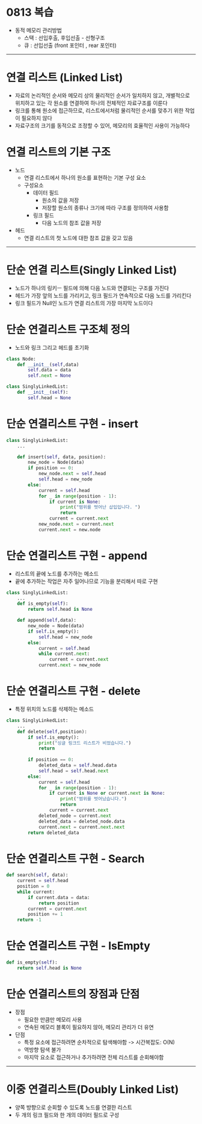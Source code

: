 # 0813 복습
- 동적 메모리 관리방법 
    - 스택 : 선입후출, 후입선출 - 선형구조
    - 큐 : 선입선출 (front 포인터 , rear 포인터)
---
# 연결 리스트 (Linked List)
- 자료의 논리적인 순서와 메모리 상의 물리적인 순서가 일치하지 않고, 개별적으로 위치하고 있는 각 원소를 연결하여 하나의 전체적인 자료구조를 이룬다
- 링크를 통해 원소에 접근하므로, 리스트에서처럼 물리적인 순서를 맞추기 위한 작업이 필요하지 않다
- 자료구조의 크기를 동적으로 조정할 수 있어, 메모리의 효율적인 사용이 가능하다

# 연결 리스트의 기본 구조
- 노드
    - 연결 리스트에서 하나의 원소를 표현하는 기본 구성 요소
    - 구성요소
        - 데이터 필드
            - 원소의 값을 저장
            - 저장할 원소의 종류나 크기에 따라 구조를 정의하여 사용함
        - 링크 필드
            - 다음 노드의 참조 값을 저장
- 헤드
    - 연결 리스트의 첫 노드에 대한 참조 값을 갖고 있음
---
# 단순 연결 리스트(Singly Linked List)
- 노드가 하나의 링키ㅡ 필드에 의해 다음 노드와 연결되는 구조를 가진다
- 헤드가 가장 앞의 노드를 가리키고, 링크 필드가 연속적으로 다음 노드를 가리킨다
- 링크 필드가 Null인 노드가 연결 리스트의 가장 마지막 노드이다

# 단순 연결리스트 구조체 정의
- 노드와 링크 그리고 헤드를 초기화
```python
class Node:
    def __init__(self,data)
        self.data = data
        self.next = None

class SinglyLinkedList:
    def __init__(self):
        self.head = None
```

# 단순 연결리스트 구현 - insert
```python
class SinglyLinkedList:
    ...

    def insert(self, data, position):
        new_node = Node(data)
        if position == 0:
            new_node.next = self.head
            self.head = new_node
        else:
            current = self.head
            for _ in range(position - 1):
                if current is None:
                    print("범위를 벗어난 삽입입니다. ")
                    return
                current = current.next
            new_node.next = current.next
            current.next = new.node
```

# 단순 연결리스트 구현 - append
- 리스트의 끝에 노드를 추가하는 메소드
- 끝에 추가하는 작업은 자주 일어나므로 기능을 분리해서 따로 구현
```python
class SinglyLinkedList:
    ...
    def is_empty(self):
        return self.head is None

    def append(self,data):
        new_node = Node(data)
        if self.is_empty():
            self.head = new_node
        else:
            current = self.head
            while current.next:
                current = current.next
            current.next = new_node
```

# 단순 연결리스트 구현 - delete
- 특정 위치의 노드를 삭제하는 메소드
```python
class SinglyLinkedList:
    ...
    def delete(self,position):
        if self.is_empty():
            print("싱글 링크드 리스트가 비었습니다.")
            return
        
        if position == 0:
            deleted_data = self.head.data
            self.head = self.head.next
        else:
            current = self.head
            for _ in range(position - 1):
                if current is None or current.next is None:
                    print("범위를 벗어났습니다.")
                    return
                current = current.next
            deleted_node = current.next
            deleted_data = deleted_node.data
            current.next = current.next.next
        return deleted_data
```

# 단순 연결리스트 구현 - Search
```python
def search(self, data):
    current = self.head
    position = 0
    while current:
        if current.data = data:
            return position
        current = current.next
        position += 1
    return -1
```

# 단순 연결리스트 구현 - IsEmpty
```python
def is_empty(self):
    return self.head is None
```

# 단순 연결리스트의 장점과 단점
- 장점
    - 필요한 만큼만 메모리 사용
    - 연속된 메모리 블록이 필요하지 않아, 메모리 관리가 더 유연
- 단점
    - 특정 요소에 접근하려면 순차적으로 탐색해야함 -> 시간복잡도: O(N)
    - 역방향 탐색 불가
    - 마지막 요소로 접근하거나 추가하려면 전체 리스트를 순회해야함
    
---

# 이중 연결리스트(Doubly Linked List)
- 양쪽 방향으로 순회할 수 있도록 노드를 연결한 리스트
- 두 개의 링크 필드와 한 개의 데이터 필드로 구성